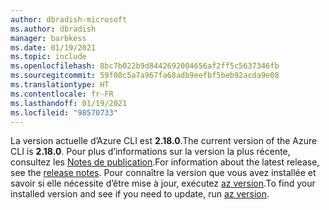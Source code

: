 ```yaml
---
author: dbradish-microsoft
ms.author: dbradish
manager: barbkess
ms.date: 01/19/2021
ms.topic: include
ms.openlocfilehash: 8bc7b022b9d8442692004656af2ff5c5637346fb
ms.sourcegitcommit: 59f08c5a7a967fa68adb9eefbf5beb92acda9e08
ms.translationtype: HT
ms.contentlocale: fr-FR
ms.lasthandoff: 01/19/2021
ms.locfileid: "98570733"
---
```

<span data-ttu-id="b4ca7-101">La version actuelle d’Azure CLI est __2.18.0__.</span><span class="sxs-lookup"><span data-stu-id="b4ca7-101">The current version of the Azure CLI is __2.18.0__.</span></span> <span data-ttu-id="b4ca7-102">Pour plus d’informations sur la version la plus récente, consultez les [Notes de publication](../release-notes-azure-cli.md).</span><span class="sxs-lookup"><span data-stu-id="b4ca7-102">For information about the latest release, see the [release notes](../release-notes-azure-cli.md).</span></span> <span data-ttu-id="b4ca7-103">Pour connaître la version que vous avez installée et savoir si elle nécessite d’être mise à jour, exécutez [az version](/cli/azure/reference-index#az_version).</span><span class="sxs-lookup"><span data-stu-id="b4ca7-103">To find your installed version and see if you need to update, run [az version](/cli/azure/reference-index#az_version).</span></span>
